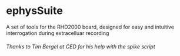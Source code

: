 # ephysSuite
A set of tools for the RHD2000 board, designed for easy and intuitive interrogation during extracelluar recording 
###### Thanks to Tim Bergel at CED for his help with the spike script
